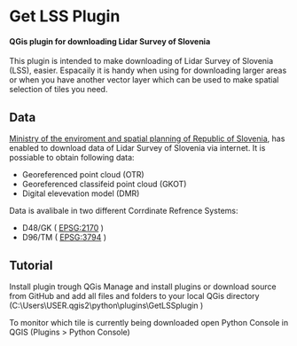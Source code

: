 # Get LSS Plugin
#### QGis plugin for downloading Lidar Survey of Slovenia

This plugin is intended to make downloading of Lidar Survey of Slovenia (LSS), easier. Espacaily it is handy when using for downloading larger areas or when you have another vector layer which can be used to make spatial selection of tiles you need.

## Data

[Ministry of the enviroment and spatial planning of Republic of Slovenia](http://evode.arso.gov.si/indexd022.html?q=node/12), has enabled to download data of Lidar Survey of Slovenia via internet. It is possiable to obtain following data:

- Georeferenced point cloud (OTR)
- Georeferenced classifeid point cloud (GKOT)
- Digital elevevation model (DMR) 

Data is avalibale in two different Corrdinate Refrence Systems:

- D48/GK ( [EPSG:2170](http://spatialreference.org/ref/epsg/2170/) )
- D96/TM ( [EPSG:3794](http://spatialreference.org/ref/epsg/3794/) )

## Tutorial

Install plugin trough QGis Manage and install plugins or download source from GitHub and add all files and folders to your local QGis directory (C:\Users\USER\.qgis2\python\plugins\GetLSSplugin )


To monitor which tile is currently being downloaded open Python Console in QGIS (Plugins > Python Console)